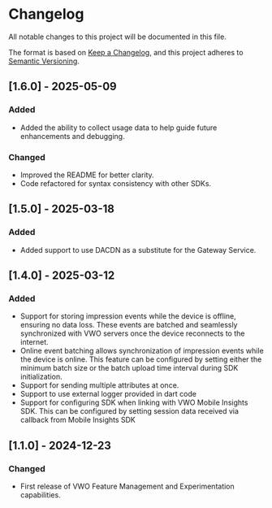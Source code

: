 # Changelog

All notable changes to this project will be documented in this file.

The format is based on [Keep a Changelog](https://keepachangelog.com/en/1.0.0/),
and this project adheres to [Semantic Versioning](https://semver.org/spec/v2.0.0.html).

## [1.6.0] - 2025-05-09

### Added

- Added the ability to collect usage data to help guide future enhancements and debugging.

### Changed

- Improved the README for better clarity.
- Code refactored for syntax consistency with other SDKs.

## [1.5.0] - 2025-03-18

### Added

- Added support to use DACDN as a substitute for the Gateway Service.

## [1.4.0] - 2025-03-12

### Added
- Support for storing impression events while the device is offline, ensuring no data loss. These events are batched and seamlessly synchronized with VWO servers once the device reconnects to the internet.
- Online event batching allows synchronization of impression events while the device is online. This feature can be configured by setting either the minimum batch size or the batch upload time interval during SDK initialization.
- Support for sending multiple attributes at once.
- Support to use external logger provided in dart code
- Support for configuring SDK when linking with VWO Mobile Insights SDK. This can be configured by setting session data received via callback from Mobile Insights SDK

## [1.1.0] - 2024-12-23

### Changed

- First release of VWO Feature Management and Experimentation capabilities.